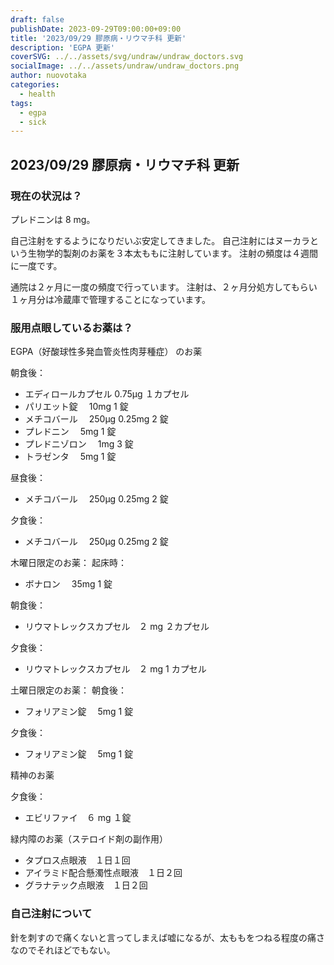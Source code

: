 ```yaml
---
draft: false
publishDate: 2023-09-29T09:00:00+09:00
title: '2023/09/29 膠原病・リウマチ科 更新'
description: 'EGPA 更新'
coverSVG: ../../assets/svg/undraw/undraw_doctors.svg
socialImage: ../../assets/undraw/undraw_doctors.png
author: nuovotaka
categories:
  - health
tags:
  - egpa
  - sick
---
```


## 2023/09/29 膠原病・リウマチ科 更新

### 現在の状況は？

プレドニンは 8 mg。

自己注射をするようになりだいぶ安定してきました。
自己注射にはヌーカラという生物学的製剤のお薬を３本太ももに注射しています。
注射の頻度は４週間に一度です。

通院は２ヶ月に一度の頻度で行っています。
注射は、２ヶ月分処方してもらい１ヶ月分は冷蔵庫で管理することになっています。

### 服用点眼しているお薬は？

EGPA（好酸球性多発血管炎性肉芽種症） のお薬

朝食後：

- エディロールカプセル 0.75μg １カプセル
- パリエット錠　 10mg 1 錠
- メチコバール　 250μg 0.25mg 2 錠
- プレドニン　 5mg 1 錠
- プレドニゾロン　 1mg 3 錠
- トラゼンタ　 5mg 1 錠

昼食後：

- メチコバール　 250μg 0.25mg 2 錠

夕食後：

- メチコバール　 250μg 0.25mg 2 錠

木曜日限定のお薬：
起床時：

- ボナロン　 35mg 1 錠

朝食後：

- リウマトレックスカプセル　２ mg ２カプセル

夕食後：

- リウマトレックスカプセル　２ mg 1 カプセル

土曜日限定のお薬：
朝食後：

- フォリアミン錠　 5mg 1 錠

夕食後：

- フォリアミン錠　 5mg 1 錠

精神のお薬

夕食後：

- エビリファイ　６ mg １錠

緑内障のお薬（ステロイド剤の副作用）

- タプロス点眼液　１日１回
- アイラミド配合懸濁性点眼液　１日２回
- グラナテック点眼液　１日２回

### 自己注射について

針を刺すので痛くないと言ってしまえば嘘になるが、太ももをつねる程度の痛さなのでそれほどでもない。
